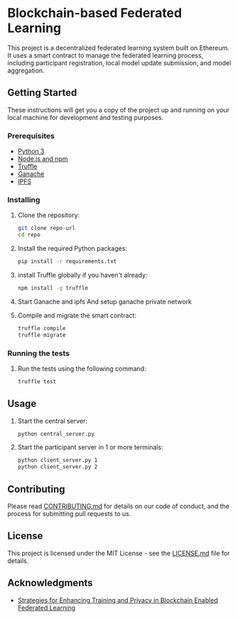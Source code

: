 # Blockchain-based Federated Learning

This project is a decentralized federated learning system built on Ethereum. It uses a smart contract to manage the federated learning process, including participant registration, local model update submission, and model aggregation.

## Getting Started

These instructions will get you a copy of the project up and running on your local machine for development and testing purposes.

### Prerequisites

- [Python 3](https://www.python.org/downloads/)
- [Node.js and npm](https://nodejs.org/en/download/)
- [Truffle](https://www.trufflesuite.com/truffle)
- [Ganache](https://www.trufflesuite.com/ganache)
- [IPFS](https://ipfs.io/)

### Installing

1. Clone the repository:
    ```bash
    git clone repo-url
    cd repo
    ```
2. Install the required Python packages:
    ```bash
    pip install -r requirements.txt
    ```
3. install Truffle globally if you haven't already:
    ```bash
    npm install -g truffle
    ```

4. Start Ganache and ipfs And setup ganache private network
    
5. Compile and migrate the smart contract:
    ```bash
    truffle compile
    truffle migrate
    ```

### Running the tests
1. Run the tests using the following command:
    ```bash
    truffle test
    ```

## Usage

1. Start the central server:
    ```bash
    python central_server.py
    ```

2. Start the participant server in 1 or more terminals:
    ```bash
    python client_server.py 1
    python client_server.py 2
    ```

## Contributing

Please read [CONTRIBUTING.md](CONTRIBUTING.md) for details on our code of conduct, and the process for submitting pull requests to us.

## License

This project is licensed under the MIT License - see the [LICENSE.md](LICENSE.md) file for details.

## Acknowledgments

- [Strategies for Enhancing Training and Privacy in Blockchain Enabled Federated Learning](https://ieeexplore.ieee.org/abstract/document/9232466)